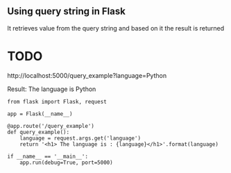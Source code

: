 ## Using query string in Flask

It retrieves value from the query string and based on it the result is returned

# TODO 

  http://localhost:5000/query_example?language=Python

  Result: The language is Python

```
from flask import Flask, request

app = Flask(__name__)

@app.route('/query_example')
def query_example():
    language = request.args.get('language')
    return '<h1> The language is : {language}</h1>'.format(language)

if __name__ == '__main__':
    app.run(debug=True, port=5000)
```
